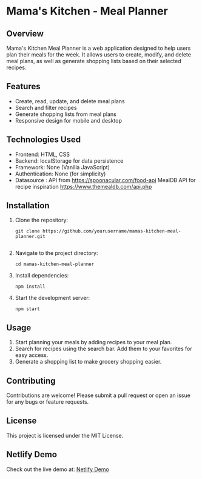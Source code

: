 # Mama's Kitchen - Meal Planner

## Overview

Mama's Kitchen Meal Planner is a web application designed to help users plan their meals for the week. It allows users to create, modify, and delete meal plans, as well as generate shopping lists based on their selected recipes.

## Features

- Create, read, update, and delete meal plans
- Search and filter recipes
- Generate shopping lists from meal plans
- Responsive design for mobile and desktop

## Technologies Used

- Frontend: HTML, CSS
- Backend: localStorage for data persistence
- Framework: None (Vanilla JavaScript)
- Authentication: None (for simplicity)
- Datasource : API from https://spoonacular.com/food-api 
               MealDB API for recipe inspiration https://www.themealdb.com/api.php

## Installation

1. Clone the repository:
   ```
   git clone https://github.com/yourusername/mamas-kitchen-meal-planner.git
   ```
   ```

   ```
2. Navigate to the project directory:
   ```
   cd mamas-kitchen-meal-planner
   ```
3. Install dependencies:
   ```
   npm install
   ```
4. Start the development server:
   ```
   npm start
   ```

## Usage

1. Start planning your meals by adding recipes to your meal plan.
2. Search for recipes using the search bar. Add them to your favorites for easy access.
3. Generate a shopping list to make grocery shopping easier.

## Contributing

Contributions are welcome! Please submit a pull request or open an issue for any bugs or feature requests.

## License

This project is licensed under the MIT License.

## Netlify Demo

Check out the live demo at: [Netlify Demo](https://mamaskitchenmyway.netlify.app/)
